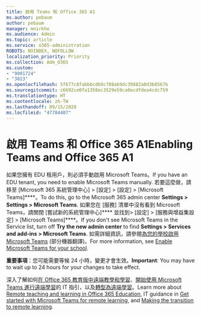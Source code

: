 ```yaml
---
title: 啟用 Teams 和 Office 365 A1
ms.author: pebaum
author: pebaum
manager: mnirkhe
ms.audience: Admin
ms.topic: article
ms.service: o365-administration
ROBOTS: NOINDEX, NOFOLLOW
localization_priority: Priority
ms.collection: Adm_O365
ms.custom:
- "9001724"
- "3823"
ms.openlocfilehash: 5f677c8fabb6cdb9c708ab9dc39882a8d3b0567b
ms.sourcegitcommit: c6692ce0fa1358ec3529e59ca0ecdfdea4cdc759
ms.translationtype: HT
ms.contentlocale: zh-TW
ms.lasthandoff: 09/15/2020
ms.locfileid: "47784407"
---
```

# <a name="enabling-teams-and-office-365-a1"></a><span data-ttu-id="97c36-102">啟用 Teams 和 Office 365 A1</span><span class="sxs-lookup"><span data-stu-id="97c36-102">Enabling Teams and Office 365 A1</span></span>

<span data-ttu-id="97c36-103">如果您擁有 EDU 租用戶，則必須手動啟用 Microsoft Teams。</span><span class="sxs-lookup"><span data-stu-id="97c36-103">If you have an EDU tenant, you need to enable Microsoft Teams manually.</span></span> <span data-ttu-id="97c36-104">若要這麼做，請移至 [Microsoft 365 系統管理中心] > [設定] > [設定] > [Microsoft Teams]\*\*\*\*。</span><span class="sxs-lookup"><span data-stu-id="97c36-104">To do this, go to the Microsoft 365 admin center **Settings > Settings > Microsoft Teams**.</span></span> <span data-ttu-id="97c36-105">如果您在 [服務] 清單中沒有看到 Microsoft Teams，請關閉 [嘗試新的系統管理中心]\*\*\*\* 並找到> [設定] > [服務與增益集設定] > [Microsoft Teams]\*\*\*\*。</span><span class="sxs-lookup"><span data-stu-id="97c36-105">If you don't see Microsoft Teams in the Service list, turn off **Try the new admin center** to find **Settings > Services and add-ins > Microsoft Teams**.</span></span> <span data-ttu-id="97c36-106">如需詳細資訊，請參閱[為您的學校啟用 Microsoft Teams](https://docs.microsoft.com/microsoft-365/education/intune-edu-trial/enable-microsoft-teams#enable-microsoft-teams-for-your-school-1) (部分機器翻譯)。</span><span class="sxs-lookup"><span data-stu-id="97c36-106">For more information, see [Enable Microsoft Teams for your school](https://docs.microsoft.com/microsoft-365/education/intune-edu-trial/enable-microsoft-teams#enable-microsoft-teams-for-your-school-1).</span></span>

<span data-ttu-id="97c36-107">**重要事項**：您可能需要等候 24 小時，變更才會生效。</span><span class="sxs-lookup"><span data-stu-id="97c36-107">**Important**: You may have to wait up to 24 hours for your changes to take effect.</span></span> 

<span data-ttu-id="97c36-108">深入了解如何[在 Office 365 教育版中遠端教學和學習](https://support.office.com/article/remote-teaching-and-learning-in-office-365-education-f651ccae-7b65-478b-8366-51bb884025c4)、[開始使用 Microsoft Teams 進行遠端學習](https://docs.microsoft.com/MicrosoftTeams/remote-learning-edu)的 IT 指引，以及[轉型為遠端學習](https://www.microsoft.com/education/remote-learning)。</span><span class="sxs-lookup"><span data-stu-id="97c36-108">Learn more about [Remote teaching and learning in Office 365 Education](https://support.office.com/article/remote-teaching-and-learning-in-office-365-education-f651ccae-7b65-478b-8366-51bb884025c4), IT guidance in [Get started with Microsoft Teams for remote learning](https://docs.microsoft.com/MicrosoftTeams/remote-learning-edu), and [Making the transition to remote learning](https://www.microsoft.com/education/remote-learning).</span></span>